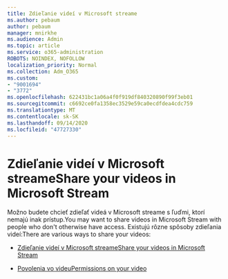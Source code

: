 ```yaml
---
title: Zdieľanie videí v Microsoft streame
ms.author: pebaum
author: pebaum
manager: mnirkhe
ms.audience: Admin
ms.topic: article
ms.service: o365-administration
ROBOTS: NOINDEX, NOFOLLOW
localization_priority: Normal
ms.collection: Adm_O365
ms.custom:
- "9001694"
- "3772"
ms.openlocfilehash: 622431bc1a06a4f0f919df840320890f99f3eb01
ms.sourcegitcommit: c6692ce0fa1358ec3529e59ca0ecdfdea4cdc759
ms.translationtype: MT
ms.contentlocale: sk-SK
ms.lasthandoff: 09/14/2020
ms.locfileid: "47727330"
---
```

# <a name="share-your-videos-in-microsoft-stream"></a><span data-ttu-id="220cd-102">Zdieľanie videí v Microsoft streame</span><span class="sxs-lookup"><span data-stu-id="220cd-102">Share your videos in Microsoft Stream</span></span>

<span data-ttu-id="220cd-103">Možno budete chcieť zdieľať videá v Microsoft streame s ľuďmi, ktorí nemajú inak prístup.</span><span class="sxs-lookup"><span data-stu-id="220cd-103">You may want to share videos in Microsoft Stream with people who don't otherwise have access.</span></span> <span data-ttu-id="220cd-104">Existujú rôzne spôsoby zdieľania videí:</span><span class="sxs-lookup"><span data-stu-id="220cd-104">There are various ways to share your videos:</span></span>

- [<span data-ttu-id="220cd-105">Zdieľanie videí v Microsoft streame</span><span class="sxs-lookup"><span data-stu-id="220cd-105">Share your videos in Microsoft Stream</span></span>](https://docs.microsoft.com/stream/portal-share-video)

- [<span data-ttu-id="220cd-106">Povolenia vo videu</span><span class="sxs-lookup"><span data-stu-id="220cd-106">Permissions on your video</span></span>](https://docs.microsoft.com/stream/portal-share-video#permissions-on-your-video)
